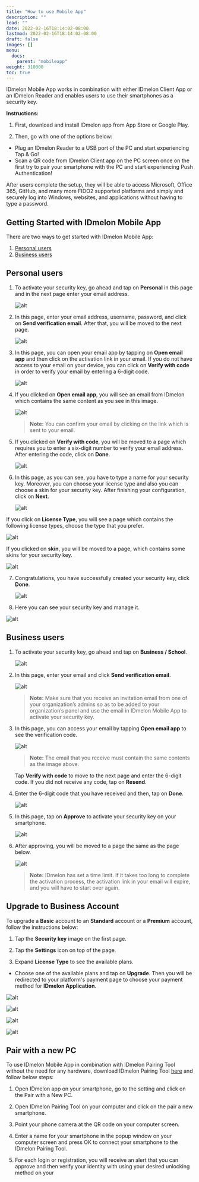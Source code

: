 ```yaml
---
title: "How to use Mobile App"
description: ""
lead: ""
date: 2022-02-16T18:14:02-08:00
lastmod: 2022-02-16T18:14:02-08:00
draft: false
images: []
menu:
  docs:
    parent: "mobileapp"
weight: 310000
toc: true
---
```


IDmelon Mobile App works in combination with either IDmelon Client App or an IDmelon Reader and enables users to use
their smartphones as a security key.

**Instructions:**

1. First, download and install IDmelon app from App Store or Google Play.

2. Then, go with one of the options below:

- Plug an IDmelon Reader to a USB port of the PC and start experiencing Tap & Go!
- Scan a QR code from IDmelon Client app on the PC screen once on the first try to pair your smartphone with the PC and
  start experiencing Push Authentication!

After users complete the setup, they will be able to access Microsoft, Office 365, GitHub, and many more FIDO2 supported
platforms and simply and securely log into Windows, websites, and applications without having to type a password.

## Getting Started with IDmelon Mobile App

There are two ways to get started with IDmelon Mobile App:

1. [Personal users](#personal-users)
2. [Business users](#business-users)

## Personal users

1. To activate your security key, go ahead and tap on **Personal** in this page and in the next page enter your email
   address.

   ![alt](/images/vendor/MobileApp/mobileapp_1.jpg)

2. In this page, enter your email address, username, password, and click on **Send verification email**. After that, you
   will be moved to the next page.

   ![alt](/images/vendor/MobileApp/mobile_app_2_1.jpg)

3. In this page, you can open your email app by tapping on **Open email app** and then click on the activation link in
   your email. If you do not have access to your email on your device, you can click on **Verify with code** in order to
   verify your email by entering a 6-digit code.

   ![alt](/images/vendor/MobileApp/mobile_app_3.png)

4. If you clicked on **Open email app**, you will see an email from IDmelon which contains the same content as you see
   in this image.

   ![alt](/images/vendor/UserPanel/activate_b_7.png)

   > **Note:** You can confirm your email by clicking on the link which is sent to your email.

5. If you clicked on **Verify with code**, you will be moved to a page which requires you to enter a six-digit number to
   verify your email address. After entering the code, click on **Done**.

   ![alt](/images/vendor/MobileApp/mobile_app_4.png)

6. In this page, as you can see, you have to type a name for your security key. Moreover, you can choose your license
   type and also you can choose a skin for your security key. After finishing your configuration, click on **Next**.

   ![alt](/images/vendor/MobileApp/mobile_app_2_2.jpg)

If you click on **License Type**, you will see a page which contains the following license types, choose the type
that you prefer.

   ![alt](/images/vendor/MobileApp/mobile_app_licence_type.jpg)

If you clicked on **skin**, you will be moved to a page, which contains some skins for your security key.

   ![alt](/images/vendor/MobileApp/mobile_app_security_skin.jpg)

7. Congratulations, you have successfully created your security key, click **Done**.

   ![alt](/images/vendor/MobileApp/moblie_app_2_3.jpg)

8. Here you can see your security key and manage it.

![alt](/images/vendor/MobileApp/mobile_app_2_4.jpg)

## Business users

1. To activate your security key, go ahead and tap on **Business / School**.

   ![alt](/images/vendor/MobileApp/mobileapp_1.jpg)

2. In this page, enter your email and click **Send verification email**.

   ![alt](/images/vendor/UserPanel/activate_b_2.png)

   > **Note:** Make sure that you receive an invitation email from one of your organization’s admins so as to be added to
   your organization’s panel and use the email in IDmelon Mobile App to activate your security key.

3. In this page, you can access your email by tapping **Open email app** to see the verification code.

   ![alt](/images/vendor/UserPanel/activate_b_7.png)

   > **Note:** The email that you receive must contain the same contents as the image above.

   Tap **Verify with code** to move to the next page and enter the 6-digit code. If you did not receive any code, tap on
   **Resend**.

4. Enter the 6-digit code that you have received and then, tap on **Done**.

   ![alt](/images/vendor/UserPanel/activate_b_4.png)

5. In this page, tap on **Approve** to activate your security key on your smartphone.

   ![alt](/images/vendor/MobileApp/mobile_app_confirmation.jpg)

6. After approving, you will be moved to a page the same as the page below.

   ![alt](/images/vendor/UserPanel/activate_b_6.png)

   > **Note:** IDmelon has set a time limit. If it takes too long to complete the activation process, the activation link
   in your email will expire, and you will have to start over again.

## Upgrade to Business Account

To upgrade a **Basic** account to an **Standard** account or a **Premium** account, follow the instructions below:

1. Tap the **Security key** image on the first page.

2. Tap the **Settings** icon on top of the page.

3. Expand **License Type** to see the available plans.

- Choose one of the available plans and tap on **Upgrade**. Then you will be redirected to your platform's payment page
  to choose your payment method for **IDmelon Application**.

![alt](/images/vendor/MobileApp/upgrade/1.jpg)

![alt](/images/vendor/MobileApp/upgrade/2.jpg)

![alt](/images/vendor/MobileApp/upgrade/3.jpg)

![alt](/images/vendor/MobileApp/upgrade/4.jpg)

## Pair with a new PC

To use IDmelon Mobile App in combination with IDmelon Pairing Tool without the need for any hardware, download IDmelon
Pairing Tool [here](https://www.idmelon.com/download/) and follow below steps:

1. Open IDmelon app on your smartphone, go to the setting and click on the Pair with a New PC.

2. Open IDmelon Pairing Tool on your computer and click on the pair a new smartphone.

3. Point your phone camera at the QR code on your computer screen.

4. Enter a name for your smartphone in the popup window on your computer screen and press OK to connect your smartphone
   to the IDmelon Pairing Tool.

5. For each login or registration, you will receive an alert that you can approve and then verify your identity with
   using your desired unlocking method on your
